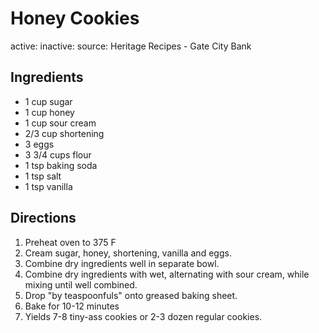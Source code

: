 # Honey Cookies
active: 
inactive: 
source: Heritage Recipes - Gate City Bank
## Ingredients
* 1 cup sugar
* 1 cup honey
* 1 cup sour cream
* 2/3 cup shortening
* 3 eggs
* 3 3/4 cups flour
* 1 tsp baking soda
* 1 tsp salt
* 1 tsp vanilla
## Directions
1. Preheat oven to 375 F
2. Cream sugar, honey, shortening, vanilla and eggs.
3. Combine dry ingredients well in separate bowl.
4. Combine dry ingredients with wet, alternating with sour cream, while mixing until well combined.
5. Drop "by teaspoonfuls" onto greased baking sheet.
6. Bake for 10-12 minutes
7. Yields 7-8 tiny-ass cookies or 2-3 dozen regular cookies.
